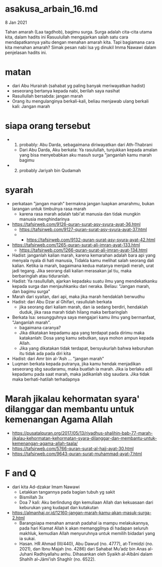 # asakusa_arbain_16.md
8 Jan 2021

Tahan amarah (Laa tagdhob), bagimu surga.
Surga adalah cita-cita utama kita, dalam hadits ini Rasuulullah mengajarkan salah satu cara mendapatkannya yaitu dengan menahan amarah kita. 
Tapi bagiamana cara kita menahan amarah? Simak pesan nabi Isa yg dinukil Imma Nawawi dalam penjelasan hadits ini.      

# matan
* dari Abu Hurairah (sahabat yg paling banyak meriwayatkan hadist)
* seseorang bertanya kepada nabi, berilah saya nasihat
* Rasullullah bersabda: jangan marah
* Orang itu mengulanginya berkali-kali, 
  beliau menjawab ulang berkali kali: Jangan marah
  
# siapa orang tersebut
* 1) probably: Abu Darda, sebagaimana diriwayatkan dari Ath-Thabrani
  * Dari Abu Darda, Aku berkata: Ya rasulullah, tunjukkan kepada amalan yang bisa menyebabkan aku masuh surga
    "janganlah kamu marah bagimu
* 2) probably Jariyah bin Qudamah
    
# syarah
* perkataan "jangan marah" bermakna
  jangan luapkan amarahmu, bukan larangan untuk timbulnya rasa marah
  * karena rasa marah adalah tabi'at manusia dan tidak mungkin manusia menghindarinya
* https://tafsirweb.com/9126-quran-surat-asy-syura-ayat-36.html
  * https://tafsirweb.com/9127-quran-surat-asy-syura-ayat-37.html
  * * https://tafsirweb.com/9132-quran-surat-asy-syura-ayat-42.html
* https://tafsirweb.com/1265-quran-surat-ali-imran-ayat-133.html
  * https://tafsirweb.com/1266-quran-surat-ali-imran-ayat-134.html
* Hadist: janganlah kalian marah, karena kemarahan adalah bara api yang menyala nyala di hati manusia,
  Tidakla kamu melihat salah seorang dali kalian.
  Ketika ia marah, bagaimana kedua matanya menjadi merah, urat jadi tegang.
  Jika seorang dali kalian merasakan jal tiu, maka berbaringlah atau tiduranlah.
* Hadist: Ya rasullullah, ajarkan kepadaku suatu ilmu yang mendekatkanku kepada surga dan menjauhkanku dari neraka.
  Beliau: "Jangan marah, dan bagimu surga"
* Marah dari syaitan, dari api, maka jika marah hendaklah berwudhu
* Hadist: dari Abu Dzar al Ghifari, rasullulah berkata
  * jika seorang dari kaliam marah, dan ia sedang berdiri, hendaklah duduk, jika rasa marah tidah hilang maka berbaringlah
* Berkata Isa: sesungguhnya saya mengajari kamu ilmu yang bermanfaat, "Janganlah marah".
  * bagaimana caranya?
  * Jika dikatakan kepadamu apa yang terdapat pada dirimu maka katakanlah: 
    Dosa yang kamu sebutkan, saya mohon ampun kepada Allah.
  * Jika yang dikatakan tidak terdapat, bersyukurlah bahwa keburuhan itu tidak ada pada diri kita
* Hadist: dari Amr bin al-'Ash ... "jangan marah"
* Luqman berkata kepada putranya,
  jika kamu hendak menjadikan seseorang sbg saudaramu, maka buatlah ia marah.
  Jika ia berlaku adil kepadamu pada saat marah, maka jadikanlah sbg saudara.
  Jika tidak maka berhati-hatilah terhadapnya
  
# Marah jikalau kehormatan syara' dilanggar dan membantu untuk kemenangan Agama Allah
* https://pusatalquran.org/2017/05/13/riyadhus-shalihin-bab-77-marah-jikalau-kehormatan-kehormatan-syara-dilanggar-dan-membantu-untuk-kemenangan-agama-allah-taala/
* https://tafsirweb.com/5766-quran-surat-al-hajj-ayat-30.html
* https://tafsirweb.com/9643-quran-surat-muhammad-ayat-7.html

# F and Q
* dari kita Ad-dzakar Imam Nawawi
  * Letakkan tangannya pada bagian tubuh yg sakit
  * Bismillah 3x
  * Doa 7 kali: Aku berlindung dgn kemuliaan Allah dan kekuasaan dari keburukan yang kudapat dan kutakutan
* https://almanhaj.or.id/12160-jangan-marah-kamu-akan-masuk-surga-2.html
  * Barangsiapa menahan amarah padahal ia mampu melakukannya, pada hari Kiamat Allah k akan memanggilnya di hadapan seluruh makhluk, kemudian Allah menyuruhnya untuk memilih bidadari yang ia sukai.
  * Hasan. HR Ahmad (III/440), Abu Dawud (no. 4777), at-Tirmidzi (no. 2021), dan Ibnu Majah (no. 4286) dari Sahabat Mu’adz bin Anas al-Juhani Radhiyallahu anhu. Dihasankan oleh Syaikh al-Albâni dalam Shahîh al-Jâmi’ish Shaghîr (no. 6522).
